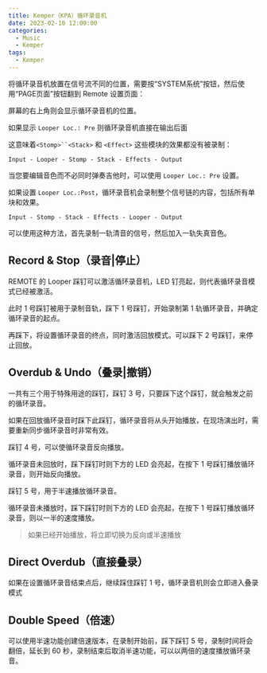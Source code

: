 ```yaml
---
title: Kemper（KPA）循环录音机
date: 2023-02-10 12:00:00
categories:
  - Music
  - Kemper
tags:
  - Kemper
---
```

 
将循环录音机放置在信号流不同的位置，需要按“SYSTEM系统”按钮，然后使用“PAGE页面”按钮翻到 Remote 设置页面：

<hairy-image style="max-width: 1200px" src="https://pic.imgdb.cn/item/63e5bb3d4757feff339ab780.jpg" />

屏幕的右上角则会显示循环录音机的位置。

如果显示 `Looper Loc.: Pre` 则循环录音机直接在输出后面

这意味着`<Stomp>``<Stack>` 和 `<Effect>` 这些模块的效果都没有被录制：

`Input - Looper - Stomp - Stack - Effects - Output`

当您要编辑音色而不必同时弹奏吉他时，可以使用 `Looper Loc.: Pre` 设置。

如果设置 `Looper Loc.:Post`，循环录音机会录制整个信号链的内容，包括所有单块和效果。

`Input - Stomp - Stack - Effects - Looper - Output`

可以使用这种方法，首先录制一轨清音的信号，然后加入一轨失真音色。

<!-- more -->

## Record & Stop（录音|停止）

REMOTE 的 Looper 踩钉可以激活循环录音机，LED 钉亮起，则代表循环录音模式已经被激活。

<hairy-image style="max-width: 1200px" src="https://pic.imgdb.cn/item/63e5bef04757feff339fe5a3.jpg" />

此时 1 号踩钉被用于录制音轨，踩下 1 号踩钉，开始录制第 1 轨循环录音，并确定循环录音的起点。

再踩下，将设置循环录音的终点，同时激活回放模式。可以踩下 2 号踩钉，来停止回放。

## Overdub & Undo（叠录|撤销）

一共有三个用于特殊用途的踩钉，踩钉 3 号，只要踩下这个踩钉，就会触发之前的循环录音。

<hairy-image style="max-width: 1200px" src="https://pic.imgdb.cn/item/63e5c04e4757feff33a1c34e.jpg" />

如果在回放循环录音时踩下此踩钉，循环录音将从头开始播放，在现场演出时，需要重新同步循环录音时非常有效。

踩钉 4 号，可以使循环录音反向播放。

<hairy-image style="max-width: 1200px" src="https://pic.imgdb.cn/item/63e5c2c64757feff33a5bcdd.jpg" />

循环录音未回放时，踩下踩钉时则下方的 LED 会亮起，在按下 1 号踩钉播放循环录音，则开始反向播放。

踩钉 5 号，用于半速播放循环录音。

<hairy-image style="max-width: 1200px" src="https://pic.imgdb.cn/item/63e5c36f4757feff33a69d0b.jpg" />

循环录音未播放时，踩下踩钉时则下方的 LED 会亮起，在按下 1 号踩钉播放循环录音，则以一半的速度播放。

> 如果已经开始播放，将立即切换为反向或半速播放

## Direct Overdub（直接叠录）

如果在设置循环录音结束点后，继续踩住踩钉 1 号，循环录音机则会立即进入叠录模式

## Double Speed（倍速）

可以使用半速功能创建倍速版本，在录制开始前，踩下踩钉 5 号，录制时间将会翻倍，延长到 60 秒，录制结束后取消半速功能，可以以两倍的速度播放循环录音。

<hairy-image style="max-width: 1200px" src="https://pic.imgdb.cn/item/63e5c5274757feff33a8ce78.jpg" />